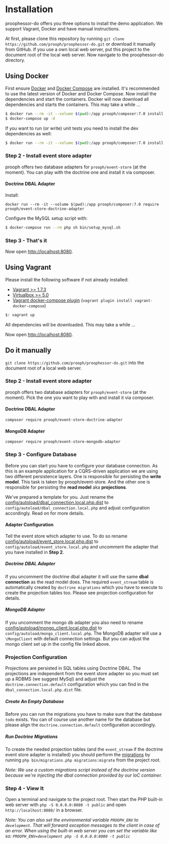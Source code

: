 # Installation
proophessor-do offers you three options to install the demo application. We support Vagrant, Docker and have manual 
instructions.

At first, please clone this repository by running `git clone https://github.com/prooph/proophessor-do.git` or download 
it manually from GitHub. If you use a own local web server, put this project to the document root of the local web 
server. Now navigate to the proophessor-do directory.

## Using Docker
First ensure [Docker](https://docs.docker.com/engine/installation/ubuntulinux/) and [Docker Compose](https://docs.docker.com/compose/install/) are installed. It's recommended to use the latest version of Docker and 
Docker Compose. Now install the dependencies and start the containers. Docker will now download all dependencies and 
starts the containers. This may take a while ...

```bash
$ docker run --rm -it --volume $(pwd):/app prooph/composer:7.0 install --no-dev -o --prefer-dist --ignore-platform-reqs
$ docker-compose up -d
```

If you want to run (or write) unit tests you need to install the dev dependencies as well:

```bash
$ docker run --rm -it --volume $(pwd):/app prooph/composer:7.0 install -o --prefer-dist --ignore-platform-reqs
```

### Step 2 - Install event store adapter

prooph offers two database adapters for `prooph/event-store` (at the moment).
You can play with the doctrine one and install it via composer.

#### Doctrine DBAL Adapter
Install:

`docker run --rm -it --volume $(pwd):/app prooph/composer:7.0 require prooph/event-store-doctrine-adapter`

Configure the MySQL setup script with:

```bash
$ docker-compose run --rm php sh bin/setup_mysql.sh
```

### Step 3 - That's it
Now open [http://localhost:8080](http://localhost:8080/).

## Using Vagrant
Please install the following software if not already installed:

* [Vagrant >= 1.7.3](http://www.vagrantup.com/downloads.html)
* [Virtualbox >= 5.0](https://www.virtualbox.org/wiki/Downloads)
* [Vagrant docker-compose plugin](https://github.com/leighmcculloch/vagrant-docker-compose) (`vagrant plugin install vagrant-docker-compose`)

```bash
$: vagrant up
```

All dependencies will be downloaded. This may take a while ...

Now open [http://localhost:8080](http://localhost:8080/).

## Do it manually

`git clone https://github.com/prooph/proophessor-do.git` into the document root of a local web server.

### Step 2 - Install event store adapter

prooph offers two database adapters for `prooph/event-store` (at the moment).
Pick the one you want to play with and install it via composer.

#### Doctrine DBAL Adapter

`composer require prooph/event-store-doctrine-adapter`

#### MongoDB Adapter

`composer require prooph/event-store-mongodb-adapter`

### Step 3 - Configure Database

Before you can start you have to configure your database connection.
As this is an example application for a CQRS-driven application we are using two different persistence layers.
One is responsible for persisting the **write model**. This task is taken by prooph/event-store.
And the other one is responsible for persisting the **read model** aka **projections**.

We've prepared a template for you. Just rename the
[config/autoload/dbal_connection.local.php.dist](../config/autoload/dbal_connection.local.php.dist) to `config/autoload/dbal_connection.local.php`
and adjust configuration accordingly. Read on for more details.

#### Adapter Configuration

Tell the event store which adapter to use. To do so rename [config/autoload/event_store.local.php.dist](../config/autoload/event_store.local.php.dist)
to `config/autoload/event_store.local.php` and uncomment the adapter that you have installed in **Step 2**.

##### Doctrine DBAL Adapter

If you uncomment the doctrine dbal adapter it will use the same **dbal connection** as the read model does.
The required `event_stream` table is automatically created by `doctrine migrations` which you have to execute to create
the projection tables too. Please see projection configuration for details.

##### MongoDB Adapter

If you uncomment the mongo db adapter you also need to rename [config/autoload/mongo_client.local.php.dist](../config/autoload/mongo_client.local.php.dist)
to `config/autoload/mongo_client.local.php`.
The MongoDB adapter will use a `\MongoClient` with default connection settings.
But you can adjust the mongo client set up in the config file linked above.

### Projection Configuration
Projections are persisted in SQL tables using Doctrine DBAL. The projections are independent from the event store adapter
so you must set up a RDBMS (we suggest MySql) and adjust the `doctrine.connection.default` configuration
which you can find in the `dbal_connection.local.php.dist` file.

##### Create An Empty Database
Before you can run the migrations you have to make sure that the database `todo` exists. You can of course use another
name for the database but please align the `doctrine.connection.default` configuration accordingly.

##### Run Doctrine Migrations

To create the needed projection tables (and the `event_stream` if the doctrine event store adapter is installed)
you should perform the [migrations](../migrations/) by running `php bin/migrations.php migrations:migrate` from the project root.

*Note: We use a custom migrations script instead of the doctrine version because we're injecting the dbal connection provided by our IoC container.*

### Step 4 - View It

Open a terminal and navigate to the project root. Then start the PHP built-in web server with `php -S 0.0.0.0:8080 -t public`
and open `http://localhost:8080/` in a browser.

*Note: You can also set the environmental variable `PROOPH_ENV` to `development`. That will forward exception messages to the client in case of an error.
When using the built-in web server you can set the variable like so: `PROOPH_ENV=development php -S 0.0.0.0:8080 -t public`*
